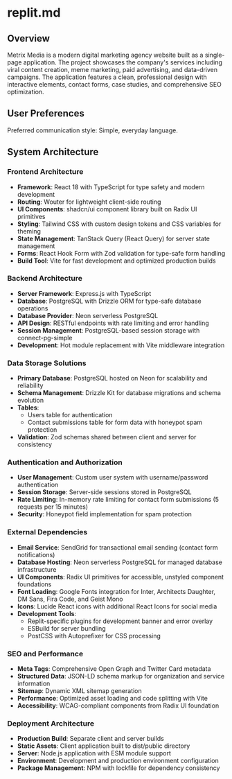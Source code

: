# replit.md

## Overview

Metrix Media is a modern digital marketing agency website built as a single-page application. The project showcases the company's services including viral content creation, meme marketing, paid advertising, and data-driven campaigns. The application features a clean, professional design with interactive elements, contact forms, case studies, and comprehensive SEO optimization.

## User Preferences

Preferred communication style: Simple, everyday language.

## System Architecture

### Frontend Architecture
- **Framework**: React 18 with TypeScript for type safety and modern development
- **Routing**: Wouter for lightweight client-side routing
- **UI Components**: shadcn/ui component library built on Radix UI primitives
- **Styling**: Tailwind CSS with custom design tokens and CSS variables for theming
- **State Management**: TanStack Query (React Query) for server state management
- **Forms**: React Hook Form with Zod validation for type-safe form handling
- **Build Tool**: Vite for fast development and optimized production builds

### Backend Architecture
- **Server Framework**: Express.js with TypeScript
- **Database**: PostgreSQL with Drizzle ORM for type-safe database operations
- **Database Provider**: Neon serverless PostgreSQL
- **API Design**: RESTful endpoints with rate limiting and error handling
- **Session Management**: PostgreSQL-based session storage with connect-pg-simple
- **Development**: Hot module replacement with Vite middleware integration

### Data Storage Solutions
- **Primary Database**: PostgreSQL hosted on Neon for scalability and reliability
- **Schema Management**: Drizzle Kit for database migrations and schema evolution
- **Tables**: 
  - Users table for authentication
  - Contact submissions table for form data with honeypot spam protection
- **Validation**: Zod schemas shared between client and server for consistency

### Authentication and Authorization
- **User Management**: Custom user system with username/password authentication
- **Session Storage**: Server-side sessions stored in PostgreSQL
- **Rate Limiting**: In-memory rate limiting for contact form submissions (5 requests per 15 minutes)
- **Security**: Honeypot field implementation for spam protection

### External Dependencies

- **Email Service**: SendGrid for transactional email sending (contact form notifications)
- **Database Hosting**: Neon serverless PostgreSQL for managed database infrastructure
- **UI Components**: Radix UI primitives for accessible, unstyled component foundations
- **Font Loading**: Google Fonts integration for Inter, Architects Daughter, DM Sans, Fira Code, and Geist Mono
- **Icons**: Lucide React icons with additional React Icons for social media
- **Development Tools**: 
  - Replit-specific plugins for development banner and error overlay
  - ESBuild for server bundling
  - PostCSS with Autoprefixer for CSS processing

### SEO and Performance
- **Meta Tags**: Comprehensive Open Graph and Twitter Card metadata
- **Structured Data**: JSON-LD schema markup for organization and service information
- **Sitemap**: Dynamic XML sitemap generation
- **Performance**: Optimized asset loading and code splitting with Vite
- **Accessibility**: WCAG-compliant components from Radix UI foundation

### Deployment Architecture
- **Production Build**: Separate client and server builds
- **Static Assets**: Client application built to dist/public directory
- **Server**: Node.js application with ESM module support
- **Environment**: Development and production environment configuration
- **Package Management**: NPM with lockfile for dependency consistency